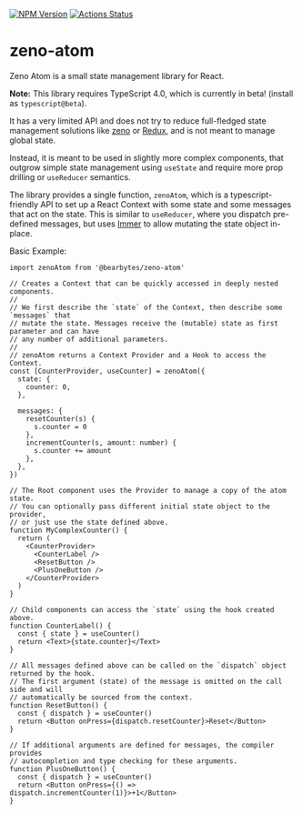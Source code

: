 [![NPM Version](https://img.shields.io/npm/v/@bearbytes/zeno-atom.svg?style=flat)](https://www.npmjs.com/package/@bearbytes/zeno-atom)
[![Actions Status](https://github.com/bearbytes/zeno-atom/workflows/CI/badge.svg)](https://github.com/bearbytes/zeno-atom/actions)

# zeno-atom

Zeno Atom is a small state management library for React.

**Note:** This library requires TypeScript 4.0, which is currently in beta! (install as `typescript@beta`).

It has a very limited API and does not try to reduce full-fledged state management solutions like [zeno](https://github.com/bearbytes/zeno) or [Redux](https://github.com/reduxjs/redux), and is not meant to manage global state.

Instead, it is meant to be used in slightly more complex components, that outgrow simple state management using `useState` and require more prop drilling or `useReducer` semantics.

The library provides a single function, `zenoAtom`, which is a typescript-friendly API to set up a React Context with some state and some messages that act on the state. This is similar to `useReducer`, where you dispatch pre-defined messages, but uses [Immer](https://github.com/immerjs/immer) to allow mutating the state object in-place.

Basic Example:

```tsx
import zenoAtom from '@bearbytes/zeno-atom'

// Creates a Context that can be quickly accessed in deeply nested components.
//
// We first describe the `state` of the Context, then describe some `messages` that
// mutate the state. Messages receive the (mutable) state as first parameter and can have
// any number of additional parameters.
//
// zenoAtom returns a Context Provider and a Hook to access the Context.
const [CounterProvider, useCounter] = zenoAtom({
  state: {
    counter: 0,
  },

  messages: {
    resetCounter(s) {
      s.counter = 0
    },
    incrementCounter(s, amount: number) {
      s.counter += amount
    },
  },
})

// The Root component uses the Provider to manage a copy of the atom state.
// You can optionally pass different initial state object to the provider,
// or just use the state defined above.
function MyComplexCounter() {
  return (
    <CounterProvider>
      <CounterLabel />
      <ResetButton />
      <PlusOneButton />
    </CounterProvider>
  )
}

// Child components can access the `state` using the hook created above.
function CounterLabel() {
  const { state } = useCounter()
  return <Text>{state.counter}</Text>
}

// All messages defined above can be called on the `dispatch` object returned by the hook.
// The first argument (state) of the message is omitted on the call side and will
// automatically be sourced from the context.
function ResetButton() {
  const { dispatch } = useCounter()
  return <Button onPress={dispatch.resetCounter}>Reset</Button>
}

// If additional arguments are defined for messages, the compiler provides
// autocompletion and type checking for these arguments.
function PlusOneButton() {
  const { dispatch } = useCounter()
  return <Button onPress={() => dispatch.incrementCounter(1)}>+1</Button>
}
```
